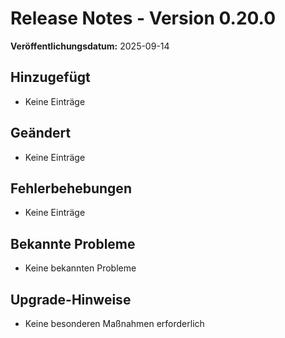 # Release Notes - Version 0.20.0

**Veröffentlichungsdatum:** 2025-09-14

## Hinzugefügt
- Keine Einträge

## Geändert
- Keine Einträge

## Fehlerbehebungen
- Keine Einträge

## Bekannte Probleme
- Keine bekannten Probleme

## Upgrade-Hinweise
- Keine besonderen Maßnahmen erforderlich

